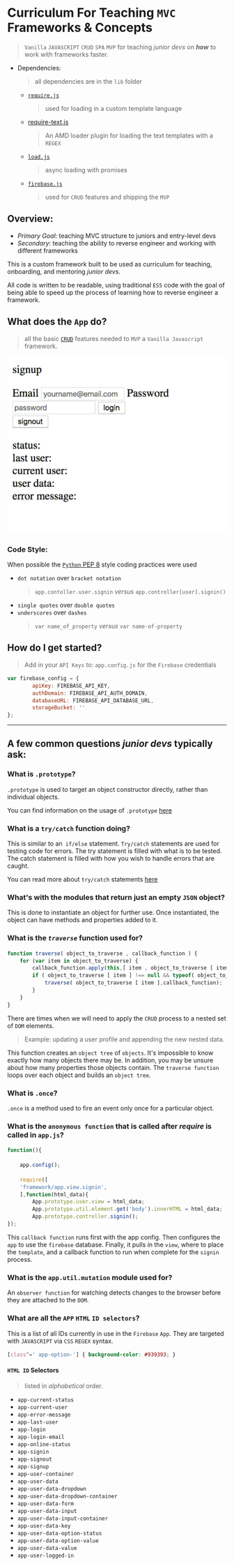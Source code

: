# Curriculum For Teaching `MVC` Frameworks & Concepts
 > `Vanilla` `JAVASCRIPT` `CRUD` `SPA` `MVP` for teaching _junior devs_ on *__how__* to work with frameworks faster.

 * Dependencies:
    > all dependencies are in the `lib` folder
    - [`require.js`](https://cdnjs.com/libraries/require.js)
        > used for loading in a custom template language
    - [require-text.js](https://cdnjs.com/libraries/require-text)
        > An AMD loader plugin for loading the text templates with a `REGEX`
    - [`load.js`](https://cdnjs.com/libraries/loadjs)
        > async loading with promises
    - [`firebase.js`](https://firebase.google.com/docs/reference/js)
        > used for `CRUD` features and shipping the `MVP`

## Overview:
 - _Primary Goal_: teaching MVC structure to juniors and entry-level devs
 - _Secondary_: teaching the ability to reverse engineer and working with different frameworks

This is a custom framework built to be used as curriculum for teaching, onboarding, and mentoring _junior devs_.

All code is written to be readable, using traditional `ES5` code with the goal of being able to speed up the process of learning how to reverse engineer a framework.

## What does the `App` do?
 > all the basic [`CRUD`](https://developer.mozilla.org/en-US/docs/Glossary/CRUD) features needed to `MVP` a `Vanilla Javascript` framework.

 ![vanilla.js framework for firebase `CRUD` `MVP`](docs.crud.login.gif)


### Code Style:

When possible the [`Python` PEP 8](https://www.python.org/dev/peps/pep-0008/) style coding practices were used

 - `dot notation` over `bracket notation`
    > `app.contoller.user.signin` _versus_ `app.controller[user].signin()`
 - `single quotes` over `double quotes`
 - `underscores` over `dashes`
    > `var name_of_property` _versus_  `var name-of-property`

## How do I get started?
 > Add in your `API Keys` to: `app.config.js` for the `Firebase` credentials
```javascript
var firebase_config = {
        apiKey: FIREBASE_API_KEY,
        authDomain: FIREBASE_API_AUTH_DOMAIN,
        databaseURL: FIREBASE_API_DATABASE_URL,
        storageBucket: ''
};
```

---

## A few common questions _junior devs_ typically ask:

### What is `.prototype`?
`.prototype` is used to target an object constructor directly, rather than individual objects.

You can find information on the usage of `.prototype` [here](https://developer.mozilla.org/en-US/docs/Learn/JavaScript/Objects/Object_prototypes)

### What is a `try/catch` function doing?
This is similar to an` if/else` statement. `Try/catch` statements are used for testing code for errors. The try statement is filled with what is to be tested. The catch statement is filled with how you wish to handle errors that are caught.

You can read more about `try/catch` statements [here](https://developer.mozilla.org/en-US/docs/Web/JavaScript/Reference/Statements/try...catch)

### What's with the modules that return just an empty `JSON` object?
This is done to instantiate an object for further use. Once instantiated, the object can have methods and properties added to it.

### What is the *_`traverse`_* function used for?

```javascript
function traverse( object_to_traverse , callback_function ) {
    for (var item in object_to_traverse) {
        callback_function.apply(this,[ item , object_to_traverse [ item ]]);
        if ( object_to_traverse [ item ] !== null && typeof( object_to_traverse [ item ]) == 'object') {
            traverse( object_to_traverse [ item ],callback_function);
        }
    }
}
```
There are times when we will need to apply the `CRUD` process to a nested set of `DOM` elements.
 > Example: updating a user profile and appending the new nested data.

This function creates an `object tree` of `objects`. It's impossible to know exactly how many objects there may be. In addition, you may be unsure about how many properties those objects contain. The `traverse function` loops over each object and builds an `object tree`.

### What is `.once`?
`.once` is a method used to fire an event only once for a particular object.

### What is the `anonymous function` that is called after *_require_* is called in `app.js`?
```javascript
function(){

    app.config();

    require([
    'framework/app.view.signin',
    ],function(html_data){
        App.prototype.user.view = html_data;
        App.prototype.util.element.get('body').innerHTML = html_data;
        App.prototype.controller.signin();
});
```

This `callback function` runs first with the app config.
Then configures the `app` to use the `firebase` database.
Finally, it pulls in the `view`, where to place the `template`, and a callback function to run when complete for the `signin` process.

### What is the `app.util.mutation` module used for?

An `observer function` for watching detects changes to the browser before they are attached to the `DOM`.


### What are all the `APP` `HTML` `ID selectors`?

This is a list of all IDs currently in use in the `Firebase` `App`.
They are targeted with `JAVASCRIPT` via `CSS` `REGEX` syntax.

```css
[class^=' app-option-'] { background-color: #939393; }
```


#### `HTML ID` Selectors
 > listed in _alphabetical_ order.

  - `app-current-status`
  - `app-current-user`
  - `app-error-message`
  - `app-last-user`
  - `app-login`
  - `app-login-email`
  - `app-online-status`
  - `app-signin`
  - `app-signout`
  - `app-signup`
  - `app-user-container`
  - `app-user-data`
  - `app-user-data-dropdown`
  - `app-user-data-dropdown-container`
  - `app-user-data-form`
  - `app-user-data-input`
  - `app-user-data-input-container`
  - `app-user-data-key`
  - `app-user-data-option-status`
  - `app-user-data-option-value`
  - `app-user-data-value`
  - `app-user-logged-in`
